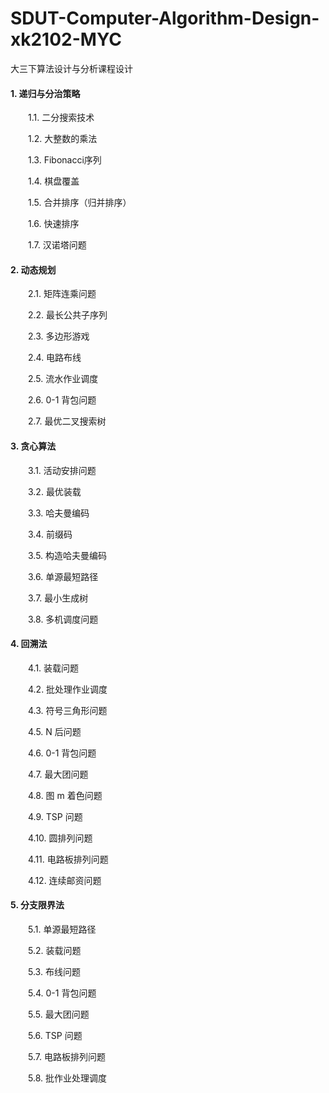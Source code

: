 # SDUT-Computer-Algorithm-Design-xk2102-MYC
大三下算法设计与分析课程设计

#### 1. 递归与分治策略
&emsp;&emsp;1.1. 二分搜索技术

&emsp;&emsp;1.2. 大整数的乘法

&emsp;&emsp;1.3. Fibonacci序列

&emsp;&emsp;1.4. 棋盘覆盖

&emsp;&emsp;1.5. 合并排序（归并排序）

&emsp;&emsp;1.6. 快速排序

&emsp;&emsp;1.7. 汉诺塔问题

#### 2. 动态规划

&emsp;&emsp;2.1. 矩阵连乘问题

&emsp;&emsp;2.2. 最长公共子序列

&emsp;&emsp;2.3. 多边形游戏

&emsp;&emsp;2.4. 电路布线

&emsp;&emsp;2.5. 流水作业调度

&emsp;&emsp;2.6. 0-1 背包问题

&emsp;&emsp;2.7. 最优二叉搜索树

#### 3. 贪心算法

&emsp;&emsp;3.1. 活动安排问题

&emsp;&emsp;3.2. 最优装载

&emsp;&emsp;3.3. 哈夫曼编码

&emsp;&emsp;3.4. 前缀码

&emsp;&emsp;3.5. 构造哈夫曼编码

&emsp;&emsp;3.6. 单源最短路径

&emsp;&emsp;3.7. 最小生成树

&emsp;&emsp;3.8. 多机调度问题

#### 4. 回溯法

&emsp;&emsp;4.1. 装载问题

&emsp;&emsp;4.2. 批处理作业调度

&emsp;&emsp;4.3. 符号三角形问题

&emsp;&emsp;4.5. N 后问题

&emsp;&emsp;4.6. 0-1 背包问题

&emsp;&emsp;4.7. 最大团问题

&emsp;&emsp;4.8. 图 m 着色问题

&emsp;&emsp;4.9. TSP 问题

&emsp;&emsp;4.10. 圆排列问题

&emsp;&emsp;4.11. 电路板排列问题

&emsp;&emsp;4.12. 连续邮资问题

#### 5. 分支限界法

&emsp;&emsp;5.1. 单源最短路径

&emsp;&emsp;5.2. 装载问题

&emsp;&emsp;5.3. 布线问题

&emsp;&emsp;5.4. 0-1 背包问题

&emsp;&emsp;5.5. 最大团问题

&emsp;&emsp;5.6. TSP 问题

&emsp;&emsp;5.7. 电路板排列问题

&emsp;&emsp;5.8. 批作业处理调度

